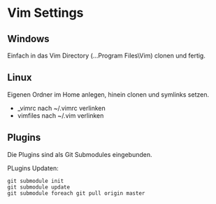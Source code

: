 Vim Settings
============

Windows
-------

Einfach in das Vim Directory (...Program Files\Vim) clonen und fertig.

Linux
-----

Eigenen Ordner im Home anlegen, hinein clonen und symlinks setzen.

- _vimrc nach ~/.vimrc verlinken
- vimfiles nach ~/.vim verlinken

Plugins
-------

Die Plugins sind als Git Submodules eingebunden.

PLugins Updaten:

	git submodule init
	git submodule update
	git submodule foreach git pull origin master
